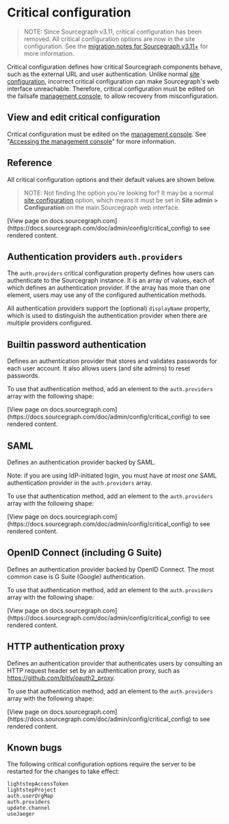 # Critical configuration

> NOTE: Since Sourcegraph v3.11, critical configuration has been removed. All critical configuration options are now in the site configuration. See the [migration notes for Sourcegraph v3.11+](../migration/3_11.md) for more information.

Critical configuration defines how critical Sourcegraph components behave, such as the external URL and user authentication. Unlike normal [site configuration](site_config.md), incorrect critical configuration can make Sourcegraph's web interface unreachable. Therefore, critical configuration must be edited on the failsafe [management console](../management_console.md), to allow recovery from misconfiguration.

## View and edit critical configuration

Critical configuration must be edited on the [management console](../management_console.md). See "[Accessing the management console](../management_console.md#accessing-the-management-console)" for more information.

## Reference

All critical configuration options and their default values are shown below.

> NOTE: Not finding the option you're looking for? It may be a normal [site configuration](site_config.md) option, which means it must be set in **Site admin > Configuration** on the main Sourcegraph web interface.

<div markdown-func=jsonschemadoc jsonschemadoc:path="admin/config/critical.schema.json">[View page on docs.sourcegraph.com](https://docs.sourcegraph.com/doc/admin/config/critical_config) to see rendered content.</div>

## Authentication providers `auth.providers`

The `auth.providers` critical configuration property defines how users can authenticate to the Sourcegraph instance. It is an array of values, each of which defines an authentication provider. If the array has more than one element, users may use any of the configured authentication methods.

All authentication providers support the (optional) `displayName` property, which is used to distinguish the authentication provider when there are multiple providers configured.

## Builtin password authentication

Defines an authentication provider that stores and validates passwords for each user account. It also allows users (and site admins) to reset passwords.

To use that authentication method, add an element to the `auth.providers` array with the following shape:

<div markdown-func=jsonschemadoc jsonschemadoc:path="admin/config/critical.schema.json" jsonschemadoc:ref="#/definitions/BuiltinAuthProvider">[View page on docs.sourcegraph.com](https://docs.sourcegraph.com/doc/admin/config/critical_config) to see rendered content.</div>

## SAML

Defines an authentication provider backed by SAML.

Note: if you are using IdP-initiated login, you must have _at most one_ SAML authentication provider in the `auth.providers` array.

To use that authentication method, add an element to the `auth.providers` array with the following shape:

<div markdown-func=jsonschemadoc jsonschemadoc:path="admin/config/critical.schema.json" jsonschemadoc:ref="#/definitions/SAMLAuthProvider">[View page on docs.sourcegraph.com](https://docs.sourcegraph.com/doc/admin/config/critical_config) to see rendered content.</div>

## OpenID Connect (including G Suite)

Defines an authentication provider backed by OpenID Connect. The most common case is G Suite (Google) authentication.

To use that authentication method, add an element to the `auth.providers` array with the following shape:

<div markdown-func=jsonschemadoc jsonschemadoc:path="admin/config/critical.schema.json" jsonschemadoc:ref="#/definitions/OpenIDConnectAuthProvider">[View page on docs.sourcegraph.com](https://docs.sourcegraph.com/doc/admin/config/critical_config) to see rendered content.</div>

## HTTP authentication proxy

Defines an authentication provider that authenticates users by consulting an HTTP request header set by an authentication proxy, such as https://github.com/bitly/oauth2_proxy.

To use that authentication method, add an element to the `auth.providers` array with the following shape:

<div markdown-func=jsonschemadoc jsonschemadoc:path="admin/config/critical.schema.json" jsonschemadoc:ref="#/definitions/HTTPHeaderAuthProvider">[View page on docs.sourcegraph.com](https://docs.sourcegraph.com/doc/admin/config/critical_config) to see rendered content.</div>

## Known bugs

The following critical configuration options require the server to be restarted for the changes to take effect:

```
lightstepAccessToken
lightstepProject
auth.userOrgMap
auth.providers
update.channel
useJaeger
```
